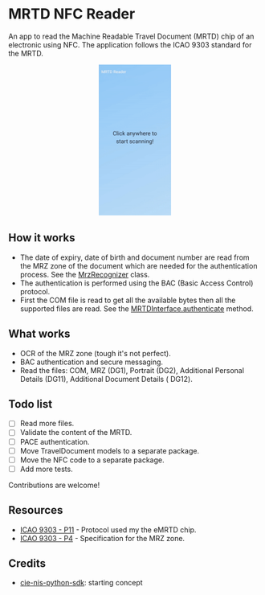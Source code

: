 # MRTD NFC Reader

An app to read the Machine Readable Travel Document (MRTD) chip of an electronic using NFC.
The application follows the ICAO 9303 standard for the MRTD.


<p align="center">
<img src="docs/screen.gif" alt="screen capture" height="300">
</p>

## How it works

- The date of expiry, date of birth and document number are read from the MRZ zone of the document which are needed for
  the authentication process. See the [MrzRecognizer](lib/src/components/ocr/mrz_recognizer.dart) class.
- The authentication is performed using the BAC (Basic Access Control) protocol.
- First the COM file is read to get all the available bytes then all the supported files are read. See
  the [MRTDInterface\.authenticate](lib/src/components/nfc/mrtd_interface.dart#35) method.

## What works

- OCR of the MRZ zone (tough it's not perfect).
- BAC authentication and secure messaging.
- Read the files: COM, MRZ (DG1), Portrait (DG2), Additional Personal Details (DG11), Additional Document Details (
  DG12).

## Todo list

- [ ] Read more files.
- [ ] Validate the content of the MRTD.
- [ ] PACE authentication.
- [ ] Move TravelDocument models to a separate package.
- [ ] Move the NFC code to a separate package.
- [ ] Add more tests.

Contributions are welcome!

## Resources

- [ICAO 9303 - P11](https://www.icao.int/publications/Documents/9303_p11_cons_en.pdf) - Protocol used my the eMRTD chip.
- [ICAO 9303 - P4](https://www.icao.int/publications/Documents/9303_p4_cons_en.pdf) - Specification for the MRZ zone. 

## Credits
- [cie-nis-python-sdk](https://github.com/italia/cie-nis-python-sdk/tree/master): starting concept